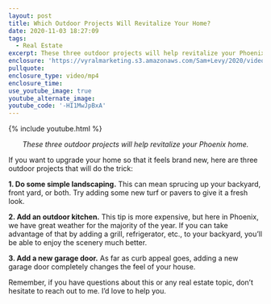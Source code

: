 ```yaml
---
layout: post
title: Which Outdoor Projects Will Revitalize Your Home?
date: 2020-11-03 18:27:09
tags:
  - Real Estate
excerpt: These three outdoor projects will help revitalize your Phoenix home.
enclosure: 'https://vyralmarketing.s3.amazonaws.com/Sam+Levy/2020/videoplayback+(1).mp4'
pullquote:
enclosure_type: video/mp4
enclosure_time:
use_youtube_image: true
youtube_alternate_image:
youtube_code: '-HI1MwJpBxA'
---
```


{% include youtube.html %}

<p style="text-align: center;"><em>These three outdoor projects will help revitalize your Phoenix home.</em></p>

If you want to upgrade your home so that it feels brand new, here are three outdoor projects that will do the trick:

**1\. Do some simple landscaping.** This can mean sprucing up your backyard, front yard, or both. Try adding some new turf or pavers to give it a fresh look.&nbsp;

**2\. Add an outdoor kitchen.** This tip is more expensive, but here in Phoenix, we have great weather for the majority of the year. If you can take advantage of that by adding a grill, refrigerator, etc., to your backyard, you’ll be able to enjoy the scenery much better.&nbsp;

**3\. Add a new garage door.** As far as curb appeal goes, adding a new garage door completely changes the feel of your house.&nbsp;

Remember, if you have questions about this or any real estate topic, don’t hesitate to reach out to me. I’d love to help you.